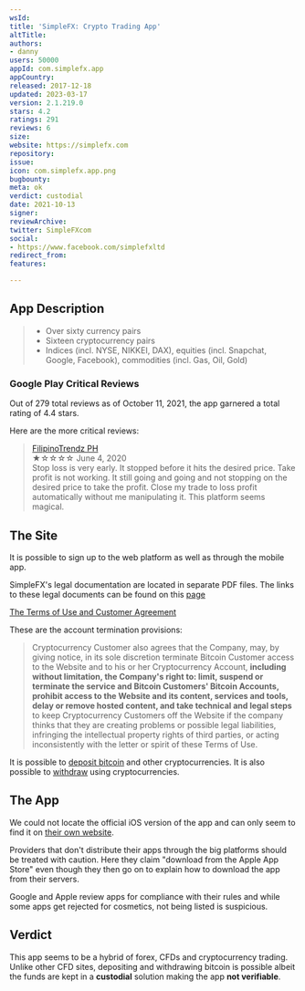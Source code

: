 ```yaml
---
wsId: 
title: 'SimpleFX: Crypto Trading App'
altTitle: 
authors:
- danny
users: 50000
appId: com.simplefx.app
appCountry: 
released: 2017-12-18
updated: 2023-03-17
version: 2.1.219.0
stars: 4.2
ratings: 291
reviews: 6
size: 
website: https://simplefx.com
repository: 
issue: 
icon: com.simplefx.app.png
bugbounty: 
meta: ok
verdict: custodial
date: 2021-10-13
signer: 
reviewArchive: 
twitter: SimpleFXcom
social:
- https://www.facebook.com/simplefxltd
redirect_from: 
features: 

---
```


## App Description

> - Over sixty currency pairs
> - Sixteen cryptocurrency pairs
> - Indices (incl. NYSE, NIKKEI, DAX), equities (incl. Snapchat, Google, Facebook),
commodities (incl. Gas, Oil, Gold)

### Google Play Critical Reviews

Out of 279 total reviews as of October 11, 2021, the app garnered a total rating of 4.4 stars.

Here are the more critical reviews:

> [FilipinoTrendz PH](https://play.google.com/store/apps/details?id=com.simplefx.app&reviewId=gp%3AAOqpTOEsWcI1JsKieqTcb0SAsYLRl4por-ZAUu3oZ9YT83m8cwzFpmf-pnIpSUTAuhj2YDMkwn-tjpZDyNWn_w)<br>
  ★☆☆☆☆ June 4, 2020 <br>
       Stop loss is very early. It stopped before it hits the desired price. Take profit is not working. It still going and going and not stopping on the desired price to take the profit. Close my trade to loss profit automatically without me manipulating it. This platform seems magical.

## The Site

It is possible to sign up to the web platform as well as through the mobile app. 

SimpleFX's legal documentation are located in separate PDF files. The links to these legal documents can be found on this [page](https://simplefx.com/terms-and-conditions/)

[The Terms of Use and Customer Agreement](https://simplefx.com/resources/SimpleFX_TermsOfUseAndCustomerAgreement.pdf)

These are the account termination provisions:

> Cryptocurrency Customer also agrees that the Company, may, by giving notice, in its sole discretion terminate Bitcoin Customer access to the Website and to his or her Cryptocurrency Account, **including without limitation, the Company's right to: limit, suspend or terminate the service and Bitcoin Customers' Bitcoin Accounts, prohibit access to the Website and its content, services and tools, delay or remove hosted content, and take technical and legal steps** to keep Cryptocurrency Customers off the Website if the company thinks that they are creating problems or possible legal liabilities, infringing the intellectual property rights of third parties, or acting inconsistently with the letter or spirit of these Terms of Use.

It is possible to [deposit bitcoin](https://simplefx.com/payments/) and other cryptocurrencies. It is also possible to [withdraw](https://blog.simplefx.com/how-to-withdraw-funds-with-simplefx) using cryptocurrencies.

## The App

We could not locate the official iOS version of the app and can only seem to find it on [their own website](https://simplefx.com/ios/).

<div class="alertBox"><div>
<p>Providers that don't distribute their apps through the big platforms
should be treated with caution. Here they claim "download from the Apple App
Store" even though they then go on to explain how to download the app from
their servers.</p>
<p>Google and Apple review apps for compliance with their rules and while some
apps get rejected for cosmetics, not being listed is suspicious.</p>
</div></div>

## Verdict

This app seems to be a hybrid of forex, CFDs and cryptocurrency trading. Unlike other CFD sites, depositing and withdrawing bitcoin is possible albeit the funds are kept in a **custodial** solution making the app **not verifiable**.

